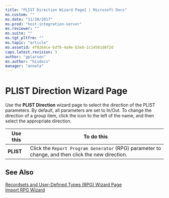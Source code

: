 ```yaml
---
title: "PLIST Direction Wizard Page2 | Microsoft Docs"
ms.custom: ""
ms.date: "11/30/2017"
ms.prod: "host-integration-server"
ms.reviewer: ""
ms.suite: ""
ms.tgt_pltfrm: ""
ms.topic: "article"
ms.assetid: 4f0264ce-bdf0-4a9e-b3e8-1c14561d8f2d
caps.latest.revision: 3
author: "gplarsen"
ms.author: "hisdocs"
manager: "anneta"
---
```

# PLIST Direction Wizard Page
Use the **PLIST Direction** wizard page to select the direction of the PLIST parameters. By default, all parameters are set to In/Out. To change the direction of a group item, click the icon to the left of the name, and then select the appropriate direction.  
  
|Use this|To do this|  
|--------------|----------------|  
|**PLIST**|Click the `Report Program Generator` (RPG) parameter to change, and then click the new direction.|  
  
## See Also  
 [Recordsets and User-Defined Types (RPG) Wizard Page](../core/recordsets-and-user-defined-types-rpg-wizard-page2.md)   
 [Import RPG Wizard](../core/import-rpg-wizard2.md)